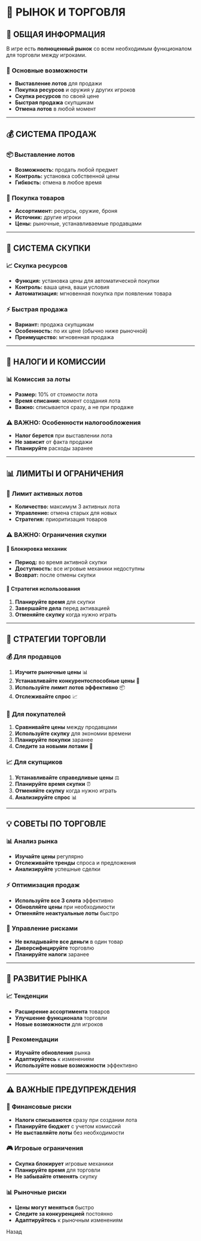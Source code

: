 # 🍅 **РЫНОК И ТОРГОВЛЯ**

## 🏪 **ОБЩАЯ ИНФОРМАЦИЯ**

В игре есть **полноценный рынок** со всем необходимым функционалом для торговли между игроками.

### 🎯 **Основные возможности**
- **Выставление лотов** для продажи
- **Покупка ресурсов** и оружия у других игроков
- **Скупка ресурсов** по своей цене
- **Быстрая продажа** скупщикам
- **Отмена лотов** в любой момент

---

## 💰 **СИСТЕМА ПРОДАЖ**

### 📦 **Выставление лотов**
- **Возможность:** продать любой предмет
- **Контроль:** установка собственной цены
- **Гибкость:** отмена в любое время

### 🛒 **Покупка товаров**
- **Ассортимент:** ресурсы, оружие, броня
- **Источник:** другие игроки
- **Цены:** рыночные, устанавливаемые продавцами

---

## 🔄 **СИСТЕМА СКУПКИ**

### 📈 **Скупка ресурсов**
- **Функция:** установка цены для автоматической покупки
- **Контроль:** ваша цена, ваши условия
- **Автоматизация:** мгновенная покупка при появлении товара

### ⚡ **Быстрая продажа**
- **Вариант:** продажа скупщикам
- **Особенность:** по их цене (обычно ниже рыночной)
- **Преимущество:** мгновенная продажа

---

## 💸 **НАЛОГИ И КОМИССИИ**

### 📊 **Комиссия за лоты**
- **Размер:** 10% от стоимости лота
- **Время списания:** момент создания лота
- **Важно:** списывается сразу, а не при продаже

### ⚠️ **ВАЖНО: Особенности налогообложения**
- **Налог берется** при выставлении лота
- **Не зависит** от факта продажи
- **Планируйте** расходы заранее

---

## 📊 **ЛИМИТЫ И ОГРАНИЧЕНИЯ**

### 🔢 **Лимит активных лотов**
- **Количество:** максимум 3 активных лота
- **Управление:** отмена старых для новых
- **Стратегия:** приоритизация товаров

### ⚠️ **ВАЖНО: Ограничения скупки**

#### 🚫 **Блокировка механик**
- **Период:** во время активной скупки
- **Доступность:** все игровые механики недоступны
- **Возврат:** после отмены скупки

#### 🎯 **Стратегия использования**
1. **Планируйте время** для скупки
2. **Завершайте дела** перед активацией
3. **Отменяйте скупку** когда нужно играть

---

## 🎯 **СТРАТЕГИИ ТОРГОВЛИ**

### 💰 **Для продавцов**
1. **Изучите рыночные цены** 📊
2. **Устанавливайте конкурентоспособные цены** 💸
3. **Используйте лимит лотов эффективно** 📦
4. **Отслеживайте спрос** 📈

### 🛒 **Для покупателей**
1. **Сравнивайте цены** между продавцами
2. **Используйте скупку** для экономии времени
3. **Планируйте покупки** заранее
4. **Следите за новыми лотами** 👀

### 📈 **Для скупщиков**
1. **Устанавливайте справедливые цены** ⚖️
2. **Планируйте время скупки** ⏰
3. **Отменяйте скупку** когда нужно играть
4. **Анализируйте спрос** 📊

---

## 💡 **СОВЕТЫ ПО ТОРГОВЛЕ**

### 📊 **Анализ рынка**
- **Изучайте цены** регулярно
- **Отслеживайте тренды** спроса и предложения
- **Анализируйте** успешные сделки

### ⚡ **Оптимизация продаж**
- **Используйте все 3 слота** эффективно
- **Обновляйте цены** при необходимости
- **Отменяйте неактуальные лоты** быстро

### 🎯 **Управление рисками**
- **Не вкладывайте все деньги** в один товар
- **Диверсифицируйте** торговлю
- **Планируйте налоги** заранее

---

## 🔮 **РАЗВИТИЕ РЫНКА**

### 📈 **Тенденции**
- **Расширение ассортимента** товаров
- **Улучшение функционала** торговли
- **Новые возможности** для игроков

### 🎯 **Рекомендации**
- **Изучайте обновления** рынка
- **Адаптируйтесь** к изменениям
- **Используйте новые возможности** эффективно

---

## ⚠️ **ВАЖНЫЕ ПРЕДУПРЕЖДЕНИЯ**

### 💸 **Финансовые риски**
- **Налоги списываются** сразу при создании лота
- **Планируйте бюджет** с учетом комиссий
- **Не выставляйте лоты** без необходимости

### 🎮 **Игровые ограничения**
- **Скупка блокирует** игровые механики
- **Планируйте время** для торговли
- **Не забывайте отменять** скупку

### 📊 **Рыночные риски**
- **Цены могут меняться** быстро
- **Следите за конкуренцией** постоянно
- **Адаптируйтесь** к рыночным изменениям

Назад

